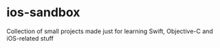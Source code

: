 # ios-sandbox
Collection of small projects made just for learning Swift, Objective-C and iOS-related stuff
